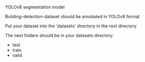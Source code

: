 ﻿YOLOv8 segmentation model


Building-detection-dataset should be annotated in YOLOv8 format


Put your dataset into the 'datasets' directory in the root directory

The next folders should be in your datasets directory:
* test
* train
* valid
